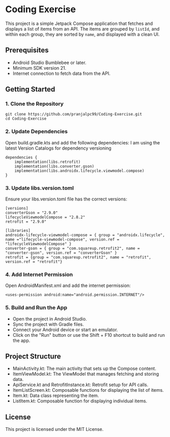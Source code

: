 # Coding Exercise
This project is a simple Jetpack Compose application that fetches and displays a list of items from an API. The items are grouped by `listId`, and within each group, they are sorted by `name`, and displayed with a clean UI.

## Prerequisites
- Android Studio Bumblebee or later.
- Minimum SDK version 21.
- Internet connection to fetch data from the API.

## Getting Started

### 1. Clone the Repository

```
git clone https://github.com/pranjalpc99/Coding-Exercise.git
cd Coding-Exercise
```

### 2. Update Dependencies
Open build.gradle.kts and add the following dependencies:
I am using the latest Version Catalogs for dependency versioning

```
dependencies {
    implementation(libs.retrofit)
    implementation(libs.converter.gson)
    implementation(libs.androidx.lifecycle.viewmodel.compose)
}
```

### 3. Update libs.version.toml
Ensure your libs.version.toml file has the correct versions:

```
[versions]
converterGson = "2.9.0"
lifecycleViewmodelCompose = "2.8.2"
retrofit = "2.9.0"

[libraries]
androidx-lifecycle-viewmodel-compose = { group = "androidx.lifecycle", name ="lifecycle-viewmodel-compose", version.ref = "lifecycleViewmodelCompose" }
converter-gson = { group = "com.squareup.retrofit2", name = "converter-gson", version.ref = "converterGson" }
retrofit = {group = "com.squareup.retrofit2", name = "retrofit", version.ref = "retrofit"}
```

### 4. Add Internet Permission
Open AndroidManifest.xml and add the internet permission:

```
<uses-permission android:name="android.permission.INTERNET"/>
```

### 5. Build and Run the App
- Open the project in Android Studio.
- Sync the project with Gradle files.
- Connect your Android device or start an emulator.
- Click on the "Run" button or use the Shift + F10 shortcut to build and run the app.

## Project Structure
- MainActivity.kt: The main activity that sets up the Compose content.
- ItemViewModel.kt: The ViewModel that manages fetching and storing data.
- ApiService.kt and RetrofitInstance.kt: Retrofit setup for API calls.
- ItemListScreen.kt: Composable functions for displaying the list of items.
- Item.kt: Data class representing the item.
- ListItem.kt: Composable function for displaying individual items.

## License
This project is licensed under the MIT License.
